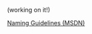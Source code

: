 (working on it!)

<a href="https://msdn.microsoft.com/en-us/library/ms229002(v=vs.110).aspx">Naming Guidelines (MSDN)</a>